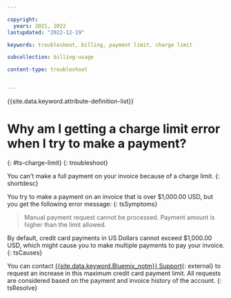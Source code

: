 ```yaml
---

copyright:
  years: 2021, 2022
lastupdated: "2022-12-19"

keywords: troubleshoot, billing, payment limit, charge limit

subcollection: billing-usage

content-type: troubleshoot


---
```


{{site.data.keyword.attribute-definition-list}}

# Why am I getting a charge limit error when I try to make a payment?
{: #ts-charge-limit}
{: troubleshoot}

You can't make a full payment on your invoice because of a charge limit.
{: shortdesc}

You try to make a payment on an invoice that is over $1,000.00 USD, but you get the following error message:
{: tsSymptoms}

> Manual payment request cannot be processed. Payment amount is higher than the limit allowed.

By default, credit card payments in US Dollars cannot exceed $1,000.00 USD, which might cause you to make multiple payments to pay your invoice.
{: tsCauses}

You can contact [{{site.data.keyword.Bluemix_notm}} Support](/unifiedsupport/supportcenter){: external} to request an increase in this maximum credit card payment limit. All requests are considered based on the payment and invoice history of the account.
{: tsResolve}

